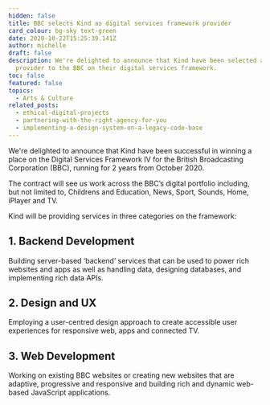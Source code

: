 ```yaml
---
hidden: false
title: BBC selects Kind as digital services framework provider
card_colour: bg-sky text-green
date: 2020-10-22T15:25:39.141Z
author: michelle
draft: false
description: We're delighted to announce that Kind have been selected as a
  provider to the BBC on their digital services framework.
toc: false
featured: false
topics:
  - Arts & Culture
related_posts:
  - ethical-digital-projects
  - partnering-with-the-right-agency-for-you
  - implementing-a-design-system-on-a-legacy-code-base
---
```

We're delighted to announce that Kind have been successful in winning a place on the Digital Services Framework IV for the British Broadcasting Corporation (BBC), running for 2 years from October 2020.

The contract will see us work across the BBC’s digital portfolio including, but not limited to, Childrens and Education, News, Sport, Sounds, Home, iPlayer and TV.

Kind will be providing services in three categories on the framework:

## 1. Backend Development

Building server-based ‘backend’ services that can be used to power rich websites and apps as well as handling data, designing databases, and implementing rich data APIs.

## 2. Design and UX

Employing a user-centred design approach to create accessible user experiences for responsive web, apps and connected TV.

## 3. Web Development

Working on existing BBC websites or creating new websites that are adaptive, progressive and responsive and building rich and dynamic web-based JavaScript applications.